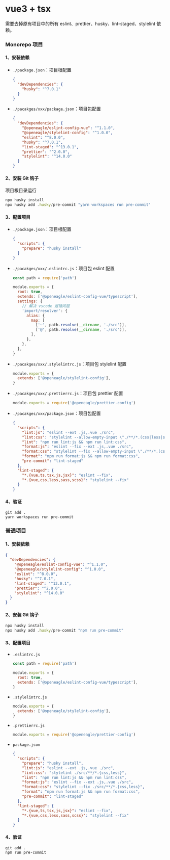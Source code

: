 # vue3 + tsx

需要去掉原有项目中的所有 eslint、prettier、husky、lint-staged、stylelint 依赖。

### Monorepo 项目

#### 1、安装依赖

- `./package.json`：项目根配置

    ```json
    {
      "devDependencies": {
        "husky": "^7.0.1"
      }
    }
    ```

- `./pacakges/xxx/package.json`：项目包配置

    ```json
    {
      "devDependencies": {
        "@openeagle/eslint-config-vue": "^1.1.0",
        "@openeagle/stylelint-config": "^1.0.0",
        "eslint": "^8.0.0",
        "husky": "^7.0.1",
        "lint-staged": "^13.0.1",
        "prettier": "^2.0.0",
        "stylelint": "^14.0.0"
      }
    }
    ```

#### 2、安装 Git 钩子

项目根目录运行

```jsx
npx husky install
npx husky add .husky/pre-commit "yarn workspaces run pre-commit"
```

#### 3、配置项目

- `./package.json`：项目根配置

    ```json
    {
      "scripts": {
        "prepare": "husky install"
      }
    }
    ```

- `./pacakges/xxx/.eslintrc.js`：项目包 eslint 配置

    ```js
    const path = require('path')

    module.exports = {
      root: true,
      extends: ['@openeagle/eslint-config-vue/typescript'],
      settings: {
        // 解决 vscode 报错问题
        'import/resolver': {
          alias: {
            map: [
              ['~', path.resolve(__dirname, './src')],
              ['@', path.resolve(__dirname, './src')],
            ],
          },
        },
      },
    }
    ```

- `./pacakges/xxx/.stylelintrc.js`：项目包 stylelint 配置

    ```js
    module.exports = {
      extends: ['@openeagle/stylelint-config'],
    }
    ```

- `./pacakges/xxx/.prettierrc.js`：项目包 prettier 配置

    ```js
    module.exports = require('@openeagle/prettier-config')
    ```

- `./pacakges/xxx/package.json`：项目包配置

    ```json
    {
      "scripts": {
        "lint:js": "eslint --ext .js,.vue ./src",
        "lint:css": "stylelint --allow-empty-input \"./**/*.(css|less|scss|vue)\"",
        "lint": "npm run lint:js && npm run lint:css",
        "format:js": "eslint --fix --ext .js,.vue ./src",
        "format:css": "stylelint --fix --allow-empty-input \"./**/*.(css|less|scss|vue)\"",
        "format": "npm run format:js && npm run format:css",
        "pre-commit": "lint-staged"
      },
      "lint-staged": {
        "*.{vue,ts,tsx,js,jsx}": "eslint --fix",
        "*.{vue,css,less,sass,scss}": "stylelint --fix"
      }
    }
    ```

#### 4、验证

```shell
git add .
yarn workspaces run pre-commit
```

### 普通项目

#### 1、安装依赖

```json
{
  "devDependencies": {
    "@openeagle/eslint-config-vue": "^1.1.0",
    "@openeagle/stylelint-config": "^1.0.0",
    "eslint": "^8.0.0",
    "husky": "^7.0.1",
    "lint-staged": "^13.0.1",
    "prettier": "^2.0.0",
    "stylelint": "^14.0.0"
  }
}
```

#### 2、安装 Git 钩子

```jsx
npx husky install
npx husky add .husky/pre-commit "npm run pre-commit"
```

#### 3、配置项目


- `.eslintrc.js`

    ```js
    const path = require('path')

    module.exports = {
      root: true,
      extends: ['@openeagle/eslint-config-vue/typescript'],
    }
    ```

- `.stylelintrc.js`

    ```js
    module.exports = {
      extends: ['@openeagle/stylelint-config'],
    }
    ```

- `.prettierrc.js`

    ```js
    module.exports = require('@openeagle/prettier-config')
    ```

- `package.json`

    ```json
    {
      "scripts": {
        "prepare": "husky install",
        "lint:js": "eslint --ext .js,.vue ./src",
        "lint:css": "stylelint ./src/**/*.{css,less}",
        "lint": "npm run lint:js && npm run lint:css",
        "format:js": "eslint --fix --ext .js,.vue ./src",
        "format:css": "stylelint --fix ./src/**/*.{css,less}",
        "format": "npm run format:js && npm run format:css",
        "pre-commit": "lint-staged"
      },
      "lint-staged": {
        "*.{vue,ts,tsx,js,jsx}": "eslint --fix",
        "*.{vue,css,less,sass,scss}": "stylelint --fix"
      }
    }
    ```

#### 4、验证

```shell
git add .
npm run pre-commit
```

